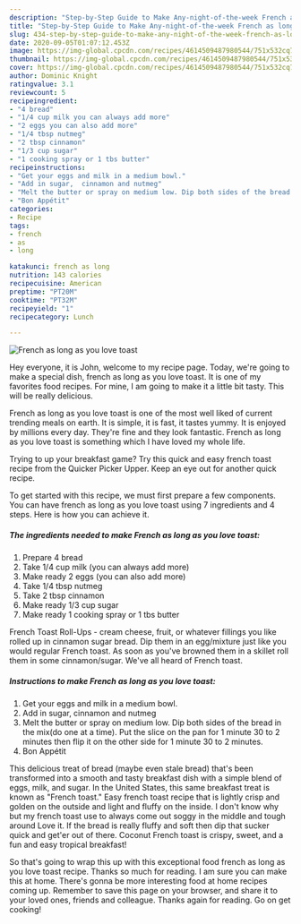 ```yaml
---
description: "Step-by-Step Guide to Make Any-night-of-the-week French as long as you love toast"
title: "Step-by-Step Guide to Make Any-night-of-the-week French as long as you love toast"
slug: 434-step-by-step-guide-to-make-any-night-of-the-week-french-as-long-as-you-love-toast
date: 2020-09-05T01:07:12.453Z
image: https://img-global.cpcdn.com/recipes/4614509487980544/751x532cq70/french-as-long-as-you-love-toast-recipe-main-photo.jpg
thumbnail: https://img-global.cpcdn.com/recipes/4614509487980544/751x532cq70/french-as-long-as-you-love-toast-recipe-main-photo.jpg
cover: https://img-global.cpcdn.com/recipes/4614509487980544/751x532cq70/french-as-long-as-you-love-toast-recipe-main-photo.jpg
author: Dominic Knight
ratingvalue: 3.1
reviewcount: 5
recipeingredient:
- "4 bread"
- "1/4 cup milk you can always add more"
- "2 eggs you can also add more"
- "1/4 tbsp nutmeg"
- "2 tbsp cinnamon"
- "1/3 cup sugar"
- "1 cooking spray or 1 tbs butter"
recipeinstructions:
- "Get your eggs and milk in a medium bowl."
- "Add in sugar,  cinnamon and nutmeg"
- "Melt the butter or spray on medium low. Dip both sides of the bread in the mix(do one at a time). Put the slice on the pan for 1 minute 30 to 2 minutes then flip it on the other side for 1 minute 30 to 2 minutes."
- "Bon Appétit"
categories:
- Recipe
tags:
- french
- as
- long

katakunci: french as long 
nutrition: 143 calories
recipecuisine: American
preptime: "PT20M"
cooktime: "PT32M"
recipeyield: "1"
recipecategory: Lunch

---
```



![French as long as you love toast](https://img-global.cpcdn.com/recipes/4614509487980544/751x532cq70/french-as-long-as-you-love-toast-recipe-main-photo.jpg)

Hey everyone, it is John, welcome to my recipe page. Today, we're going to make a special dish, french as long as you love toast. It is one of my favorites food recipes. For mine, I am going to make it a little bit tasty. This will be really delicious.

French as long as you love toast is one of the most well liked of current trending meals on earth. It is simple, it is fast, it tastes yummy. It is enjoyed by millions every day. They're fine and they look fantastic. French as long as you love toast is something which I have loved my whole life.

Trying to up your breakfast game? Try this quick and easy french toast recipe from the Quicker Picker Upper. Keep an eye out for another quick recipe.


To get started with this recipe, we must first prepare a few components. You can have french as long as you love toast using 7 ingredients and 4 steps. Here is how you can achieve it.

<!--inarticleads1-->

##### The ingredients needed to make French as long as you love toast:

1. Prepare 4 bread
1. Take 1/4 cup milk (you can always add more)
1. Make ready 2 eggs (you can also add more)
1. Take 1/4 tbsp nutmeg
1. Take 2 tbsp cinnamon
1. Make ready 1/3 cup sugar
1. Make ready 1 cooking spray or 1 tbs butter


French Toast Roll-Ups - cream cheese, fruit, or whatever fillings you like rolled up in cinnamon sugar bread. Dip them in an egg/mixture just like you would regular French toast. As soon as you&#39;ve browned them in a skillet roll them in some cinnamon/sugar. We&#39;ve all heard of French toast. 

<!--inarticleads2-->

##### Instructions to make French as long as you love toast:

1. Get your eggs and milk in a medium bowl.
1. Add in sugar,  cinnamon and nutmeg
1. Melt the butter or spray on medium low. Dip both sides of the bread in the mix(do one at a time). Put the slice on the pan for 1 minute 30 to 2 minutes then flip it on the other side for 1 minute 30 to 2 minutes.
1. Bon Appétit


This delicious treat of bread (maybe even stale bread) that&#39;s been transformed into a smooth and tasty breakfast dish with a simple blend of eggs, milk, and sugar. In the United States, this same breakfast treat is known as &#34;French toast.&#34; Easy french toast recipe that is lightly crisp and golden on the outside and light and fluffy on the inside. I don&#39;t know why but my french toast use to always come out soggy in the middle and tough around Love it. If the bread is really fluffy and soft then dip that sucker quick and get&#39;er out of there. Coconut French toast is crispy, sweet, and a fun and easy tropical breakfast! 

So that's going to wrap this up with this exceptional food french as long as you love toast recipe. Thanks so much for reading. I am sure you can make this at home. There's gonna be more interesting food at home recipes coming up. Remember to save this page on your browser, and share it to your loved ones, friends and colleague. Thanks again for reading. Go on get cooking!
